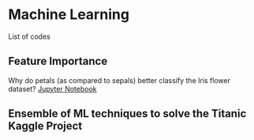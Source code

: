 # Machine Learning 
List of codes

## Feature Importance 

Why do petals (as compared to sepals) better classify the Iris flower dataset? [Jupyter Notebook](https://github.com/akashban/RandomForest/blob/main/Feature_Importance.ipynb)

## Ensemble of ML techniques to solve the Titanic Kaggle Project

